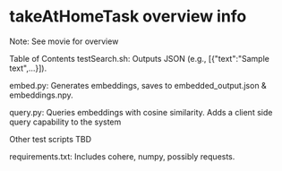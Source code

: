 # takeAtHomeTask overview info

Note: See movie for overview

Table of Contents
testSearch.sh: Outputs JSON (e.g., [{"text":"Sample text",...}]).

embed.py: Generates embeddings, saves to embedded_output.json & embeddings.npy.

query.py: Queries embeddings with cosine similarity. Adds a client side query capability to the system

Other test scripts TBD

requirements.txt: Includes cohere, numpy, possibly requests.

